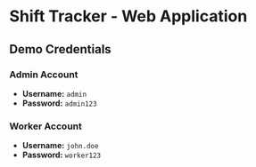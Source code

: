 # Shift Tracker - Web Application

## Demo Credentials

### Admin Account
- **Username:** `admin`
- **Password:** `admin123`

### Worker Account  
- **Username:** `john.doe`
- **Password:** `worker123`
